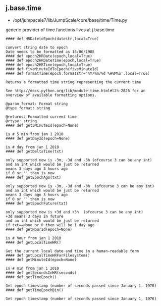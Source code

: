 ## j.base.time

- /opt/jumpscale7/lib/JumpScale/core/base/time/Time.py

generic provider of time functions
lives at j.base.time

    #### def HRDatetoEpoch(datestr,local=True) 
    
    convert string date to epoch
    Date needs to be formatted as 16/06/1988
    #### def epoch2HRDate(epoch,local=True) 
    #### def epoch2HRDateTime(epoch,local=True) 
    #### def epoch2HRTime(epoch,local=True) 
    #### def fiveMinuteIdToEpoch(fiveMinuteId) 
    #### def formatTime(epoch,formatstr='%Y/%m/%d %H%M%S',local=True) 
    
    Returns a formatted time string representing the current time
    
    See http://docs.python.org/lib/module-time.html#l2h-2826 for an
    overview of available formatting options.
    
    @param format: Format string
    @type format: string
    
    @returns: Formatted current time
    @rtype: string
    #### def get5MinuteId(epoch=None) 
    
    is # 5 min from jan 1 2010
    #### def getDayId(epoch=None) 
    
    is # day from jan 1 2010
    #### def getDeltaTime(txt) 
    
    only supported now is -3m, -3d and -3h (ofcourse 3 can be any int)
    and an int which would be just be returned
    means 3 days ago 3 hours ago
    if 0 or '' then is now
    #### def getEpochAgo(txt) 
    
    only supported now is -3m, -3d and -3h  (ofcourse 3 can be any int)
    and an int which would be just be returned
    means 3 days ago 3 hours ago
    if 0 or '' then is now
    #### def getEpochFuture(txt) 
    
    only supported now is +3d and +3h  (ofcourse 3 can be any int)        
    +3d means 3 days in future
    and an int which would be just be returned
    if txt==None or 0 then will be 1 day ago
    #### def getHourId(epoch=None) 
    
    is # hour from jan 1 2010
    #### def getLocalTimeHR() 
    
    Get the current local date and time in a human-readable form
    #### def getLocalTimeHRForFilesystem() 
    #### def getMinuteId(epoch=None) 
    
    is # min from jan 1 2010
    #### def getSecondsInHR(seconds) 
    #### def getTimeEpoch() 
    
    Get epoch timestamp (number of seconds passed since January 1, 1970)
    #### def getTimeEpochBin() 
    
    Get epoch timestamp (number of seconds passed since January 1, 1970)
